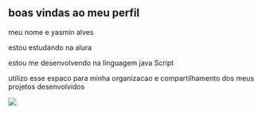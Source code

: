 ## boas vindas ao meu perfil

meu nome e yasmin alves

estou estudando na alura

estou me desenvolvendo na linguagem java Script

utilizo esse espaco para minha organizacao e compartilhamento dos meus projetos desenvolvidos

![](https://media1.tenor.com/m/oDHmRSkJqCMAAAAd/taehyung-disgusted-taehyung.gif)
